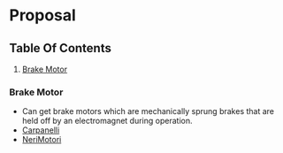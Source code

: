 # Proposal

## Table Of Contents
1. [Brake Motor](#brake-motor-test)



### Brake Motor
- Can get brake motors which are mechanically sprung brakes that are held off by an electromagnet during operation.
- [Carpanelli](https://www.carpanelli.net/eng/catalogo/scheda-mma90la2-378)
- [NeriMotori](https://www.nerimotori.com/en/prodotti/series-of-motors/single-phase-self-braking-motors/single-phase-self-braking-am)